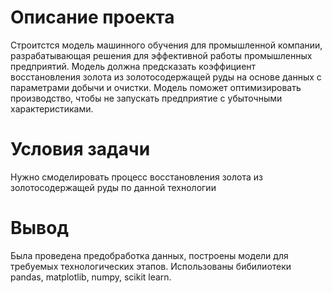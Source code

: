 # Описание проекта
Строитстся модель машинного обучения для промышленной компании, разрабатывающая решения для эффективной работы промышленных предприятий. Модель должна предсказать коэффициент восстановления золота из золотосодержащей руды на основе данных с параметрами добычи и очистки. Модель поможет оптимизировать производство, чтобы не запускать предприятие с убыточными характеристиками.

# Условия задачи

Нужно смоделировать процесс восстановления золота из золотосодержащей руды по данной технологии

# Вывод
Была проведена предобработка данных, построены модели для требуемых технологических этапов. Использованы бибилиотеки pandas, matplotlib, numpy, scikit learn.
